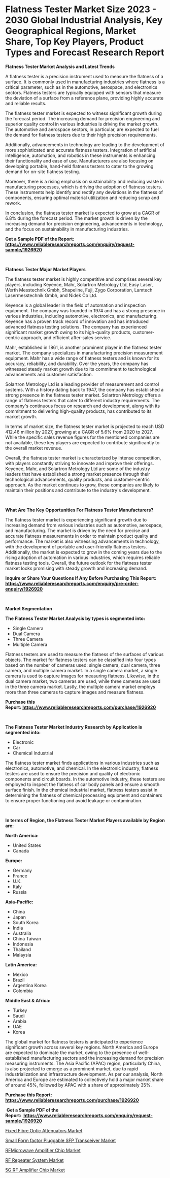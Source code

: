 <p><h1>Flatness Tester Market Size 2023 - 2030 Global Industrial Analysis, Key Geographical Regions, Market Share, Top Key Players, Product Types and Forecast Research Report</h1></p><p><strong>Flatness Tester Market Analysis and Latest Trends</strong></p>
<p><p>A flatness tester is a precision instrument used to measure the flatness of a surface. It is commonly used in manufacturing industries where flatness is a critical parameter, such as in the automotive, aerospace, and electronics sectors. Flatness testers are typically equipped with sensors that measure the deviation of a surface from a reference plane, providing highly accurate and reliable results.</p><p>The flatness tester market is expected to witness significant growth during the forecast period. The increasing demand for precision engineering and superior quality control in various industries is driving the market growth. The automotive and aerospace sectors, in particular, are expected to fuel the demand for flatness testers due to their high precision requirements.</p><p>Additionally, advancements in technology are leading to the development of more sophisticated and accurate flatness testers. Integration of artificial intelligence, automation, and robotics in these instruments is enhancing their functionality and ease of use. Manufacturers are also focusing on developing portable, hand-held flatness testers to cater to the growing demand for on-site flatness testing.</p><p>Moreover, there is a rising emphasis on sustainability and reducing waste in manufacturing processes, which is driving the adoption of flatness testers. These instruments help identify and rectify any deviations in the flatness of components, ensuring optimal material utilization and reducing scrap and rework.</p><p>In conclusion, the flatness tester market is expected to grow at a CAGR of 6.8% during the forecast period. The market growth is driven by the increasing demand for precision engineering, advancements in technology, and the focus on sustainability in manufacturing industries.</p></p>
<p><strong>Get a Sample PDF of the Report:&nbsp; <a href="https://www.reliableresearchreports.com/enquiry/request-sample/1926920">https://www.reliableresearchreports.com/enquiry/request-sample/1926920</a></strong></p>
<p>&nbsp;</p>
<p><strong>Flatness Tester Major Market Players</strong></p>
<p><p>The flatness tester market is highly competitive and comprises several key players, including Keyence, Mahr, Solartron Metrology Ltd, Easy Laser, Werth Messtechnik Gmbh, Shapeline, Fuji, Zygo Corporation, Lamtech Lasermesstechnik Gmbh, and Nidek Co Ltd.</p><p>Keyence is a global leader in the field of automation and inspection equipment. The company was founded in 1974 and has a strong presence in various industries, including automotive, electronics, and manufacturing. Keyence has a proven track record of innovation and has introduced advanced flatness testing solutions. The company has experienced significant market growth owing to its high-quality products, customer-centric approach, and efficient after-sales service.</p><p>Mahr, established in 1861, is another prominent player in the flatness tester market. The company specializes in manufacturing precision measurement equipment. Mahr has a wide range of flatness testers and is known for its accuracy, reliability, and durability. Over the years, the company has witnessed steady market growth due to its commitment to technological advancements and customer satisfaction.</p><p>Solartron Metrology Ltd is a leading provider of measurement and control systems. With a history dating back to 1947, the company has established a strong presence in the flatness tester market. Solartron Metrology offers a range of flatness testers that cater to different industry requirements. The company's continuous focus on research and development, along with its commitment to delivering high-quality products, has contributed to its market growth.</p><p>In terms of market size, the flatness tester market is projected to reach USD 412.46 million by 2027, growing at a CAGR of 5.6% from 2020 to 2027. While the specific sales revenue figures for the mentioned companies are not available, these key players are expected to contribute significantly to the overall market revenue.</p><p>Overall, the flatness tester market is characterized by intense competition, with players constantly striving to innovate and improve their offerings. Keyence, Mahr, and Solartron Metrology Ltd are some of the industry leaders that have established a strong market presence through their technological advancements, quality products, and customer-centric approach. As the market continues to grow, these companies are likely to maintain their positions and contribute to the industry's development.</p></p>
<p>&nbsp;</p>
<p><strong>What Are The Key Opportunities For Flatness Tester Manufacturers?</strong></p>
<p><p>The flatness tester market is experiencing significant growth due to increasing demand from various industries such as automotive, aerospace, and manufacturing. The market is driven by the need for precise and accurate flatness measurements in order to maintain product quality and performance. The market is also witnessing advancements in technology, with the development of portable and user-friendly flatness testers. Additionally, the market is expected to grow in the coming years due to the rising adoption of automation in various industries, which requires reliable flatness testing tools. Overall, the future outlook for the flatness tester market looks promising with steady growth and increasing demand.</p></p>
<p><strong>Inquire or Share Your Questions If Any Before Purchasing This Report: <a href="https://www.reliableresearchreports.com/enquiry/pre-order-enquiry/1926920">https://www.reliableresearchreports.com/enquiry/pre-order-enquiry/1926920</a></strong></p>
<p>&nbsp;</p>
<p><strong>Market Segmentation</strong></p>
<p><strong>The Flatness Tester Market Analysis by types is segmented into:</strong></p>
<p><ul><li>Single Camera</li><li>Dual Camera</li><li>Three Camera</li><li>Multiple Camera</li></ul></p>
<p><p>Flatness testers are used to measure the flatness of the surfaces of various objects. The market for flatness testers can be classified into four types based on the number of cameras used: single camera, dual camera, three camera, and multiple camera market. In a single camera market, a single camera is used to capture images for measuring flatness. Likewise, in the dual camera market, two cameras are used, while three cameras are used in the three camera market. Lastly, the multiple camera market employs more than three cameras to capture images and measure flatness.</p></p>
<p><strong>Purchase this Report:&nbsp;<a href="https://www.reliableresearchreports.com/purchase/1926920">https://www.reliableresearchreports.com/purchase/1926920</a></strong></p>
<p>&nbsp;</p>
<p><strong>The Flatness Tester Market Industry Research by Application is segmented into:</strong></p>
<p><ul><li>Electronic</li><li>Car</li><li>Chemical Industrial</li></ul></p>
<p><p>The flatness tester market finds applications in various industries such as electronics, automotive, and chemical. In the electronic industry, flatness testers are used to ensure the precision and quality of electronic components and circuit boards. In the automotive industry, these testers are employed to inspect the flatness of car body panels and ensure a smooth surface finish. In the chemical industrial market, flatness testers assist in determining the flatness of chemical processing equipment and containers to ensure proper functioning and avoid leakage or contamination.</p></p>
<p>&nbsp;</p>
<p><strong>In terms of Region, the Flatness Tester Market Players available by Region are:</strong></p>
<p>
    <p> <strong> North America: </strong>
        <ul>
            <li>United States</li>
            <li>Canada</li>
        </ul>
        </p> 
    <p> <strong> Europe: </strong>
        <ul>
            <li>Germany</li>
            <li>France</li>
            <li>U.K.</li>
            <li>Italy</li>
            <li>Russia</li>
        </ul>
        </p> 
    <p> <strong> Asia-Pacific: </strong>
        <ul>
            <li>China</li>
            <li>Japan</li>
            <li>South Korea</li>
            <li>India</li>
            <li>Australia</li>
            <li>China Taiwan</li>
            <li>Indonesia</li>
            <li>Thailand</li>
            <li>Malaysia</li>
        </ul>
        </p> 
    <p> <strong> Latin America: </strong>
        <ul>
            <li>Mexico</li>
            <li>Brazil</li>
            <li>Argentina Korea</li>
            <li>Colombia</li>
        </ul>
        </p> 
    <p> <strong> Middle East & Africa: </strong>
        <ul>
            <li>Turkey</li>
            <li>Saudi</li>
            <li>Arabia</li>
            <li>UAE</li>
            <li>Korea</li>
        </ul>
    </p>
    </p>
<p><p>The global market for flatness testers is anticipated to experience significant growth across several key regions. North America and Europe are expected to dominate the market, owing to the presence of well-established manufacturing sectors and the increasing demand for precision measuring instruments. The Asia Pacific (APAC) region, particularly China, is also projected to emerge as a prominent market, due to rapid industrialization and infrastructure development. As per our analysis, North America and Europe are estimated to collectively hold a major market share of around 45%, followed by APAC with a share of approximately 35%.</p></p>
<p><strong>Purchase this Report: <a href="https://www.reliableresearchreports.com/purchase/1926920">https://www.reliableresearchreports.com/purchase/1926920</a></strong></p>
<p>&nbsp;<strong>Get a Sample PDF of the Report:&nbsp;&nbsp;<a href="https://www.reliableresearchreports.com/enquiry/request-sample/1926920">https://www.reliableresearchreports.com/enquiry/request-sample/1926920</a></strong></p>
<p><strong></strong></p>
<p><p><a href="https://medium.com/@andem140256/fixed-fibre-optic-attenuators-market-size-market-outlook-and-market-forecast-2023-to-2030-84bfe71a583a">Fixed Fibre Optic Attenuators Market</a></p><p><a href="https://medium.com/@emiliomartelli542/decoding-small-form-factor-pluggable-sfp-transceiver-market-metrics-market-share-trends-and-1638a4d313d0">Small Form factor Pluggable SFP Transceiver Market</a></p><p><a href="https://medium.com/@kanew14036/rfmicrowave-amplifier-chip-market-furnishes-information-on-market-share-market-trends-and-market-4b408b689a0b">RFMicrowave Amplifier Chip Market</a></p><p><a href="https://medium.com/@landis15236/rf-repeater-system-market-insights-into-market-cagr-market-trends-and-growth-strategies-9ce37f868002">RF Repeater System Market</a></p><p><a href="https://medium.com/@scanw41036/5g-rf-amplifier-chip-market-competitive-analysis-market-trends-and-forecast-to-2030-9b62cf58997c">5G RF Amplifier Chip Market</a></p></p>